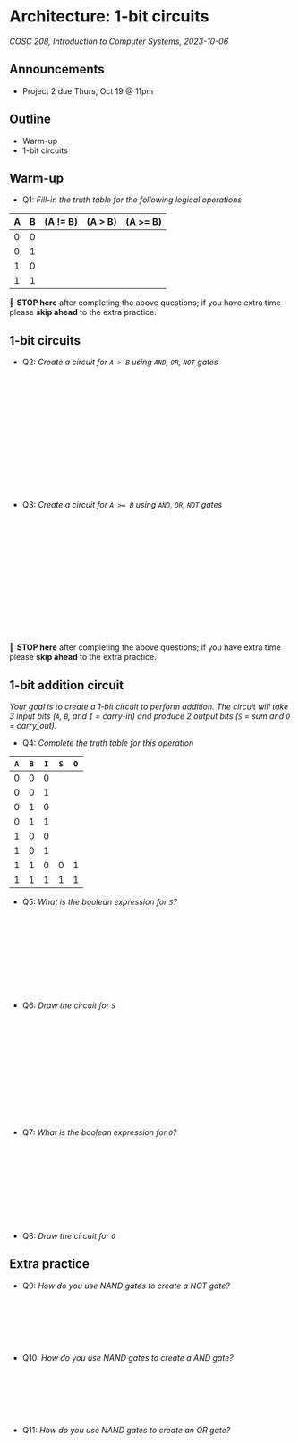 # Architecture: 1-bit circuits
_COSC 208, Introduction to Computer Systems, 2023-10-06_

## Announcements
* Project 2 due Thurs, Oct 19 @ 11pm

## Outline
* Warm-up
* 1-bit circuits

## Warm-up

* Q1: _Fill-in the truth table for the following logical operations_

| A | B | (A != B) | (A > B) | (A >= B) |
| - | - | -------- | ------- | -------- |
| 0 | 0 |          |         |          |
| 0 | 1 |          |         |          |
| 1 | 0 |          |         |          |
| 1 | 1 |          |         |          |

🛑 **STOP here** after completing the above questions; if you have extra time please **skip ahead** to the extra practice.

## 1-bit circuits

* Q2: _Create a circuit for `A > B` using `AND`, `OR`, `NOT` gates_

<p style="height:15em;"></p>

* Q3: _Create a circuit for `A >= B` using `AND`, `OR`, `NOT` gates_

<p style="height:15em;"></p>

🛑 **STOP here** after completing the above questions; if you have extra time please **skip ahead** to the extra practice.

<div style="page-break-after:always;"></div>

## 1-bit addition circuit

_Your goal is to create a 1-bit circuit to perform addition. The circuit will take 3 input bits (`A`, `B`, and `I` = carry-in) and produce 2 output bits (`S` = sum and `O` = carry_out)._

* Q4: _Complete the truth table for this operation_

| `A` | `B` | `I` | `S` | `O` |
|-----|-----|------------|-------|-------------|
|  0  |  0  |     0      |       |             |
|  0  |  0  |     1      |       |             |
|  0  |  1  |     0      |       |             |
|  0  |  1  |     1      |       |             |
|  1  |  0  |     0      |       |             |
|  1  |  0  |     1      |       |             |
|  1  |  1  |     0      |   0   |      1      |
|  1  |  1  |     1      |   1   |      1      |


* Q5: _What is the boolean expression for `S`?_

<p style="height:10em;"></p>

* Q6: _Draw the circuit for `S`_

<p style="height:13em;"></p>

* Q7: _What is the boolean expression for `O`?_

<p style="height:10em;"></p>

* Q8: _Draw the circuit for `O`_

<div style="page-break-after:always;"></div>

## Extra practice

* Q9: _How do you use NAND gates to create a NOT gate?_

<p style="height:6em;"></p>

* Q10: _How do you use NAND gates to create a AND gate?_

<p style="height:6em;"></p>

* Q11: _How do you use NAND gates to create an OR gate?_
